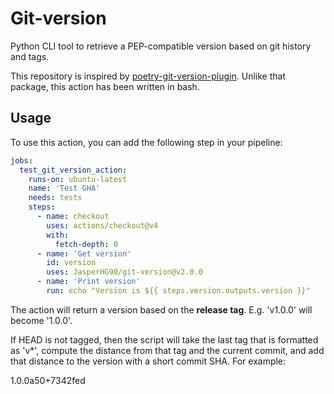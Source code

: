 # Git-version

Python CLI tool to retrieve a PEP-compatible version based on git history and tags.

This repository is inspired by [poetry-git-version-plugin](https://pypi.org/project/poetry-git-version-plugin/). Unlike that package, this action has been written in bash.

## Usage

To use this action, you can add the following step in your pipeline:

```yaml
jobs:
  test_git_version_action:
    runs-on: ubuntu-latest
    name: 'Test GHA'
    needs: tests
    steps:
      - name: checkout
        uses: actions/checkout@v4
        with:
          fetch-depth: 0
      - name: 'Get version'
        id: version
        uses: JasperHG90/git-version@v2.0.0
      - name: 'Print version'
        run: echo "Version is ${{ steps.version.outputs.version }}"
```

The action will return a version based on the **release tag**. E.g. 'v1.0.0' will become '1.0.0'. 

If HEAD is not tagged, then the script will take the last tag that is formatted as 'v*', compute the distance from that tag and the current commit, and add that distance to the version with a short commit SHA. For example:

1.0.0a50+7342fed
